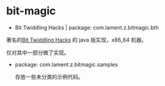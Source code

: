 # bit-magic

+ Bit Twiddling Hacks | package: com.lament.z.bitmagic.bth

 著名的[Bit Twiddling Hacks](https://graphics.stanford.edu/~seander/bithacks.html) 的 java 版实现，x86_64 机器。
 
 仅对其中一部分做了实现。

+ package: com.lament.z.bitmagic.samples

  存放一些未分类的示例代码。